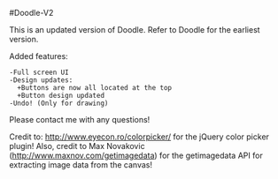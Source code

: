 #Doodle-V2

This is an updated version of Doodle. Refer to Doodle for the earliest version.

Added features:
```
-Full screen UI
-Design updates:
  +Buttons are now all located at the top
  +Button design updated
-Undo! (Only for drawing)
```
Please contact me with any questions!

Credit to: http://www.eyecon.ro/colorpicker/ for the jQuery color picker plugin!
Also, credit to Max Novakovic (http://www.maxnov.com/getimagedata) for the getimagedata API for extracting image data from the canvas!

